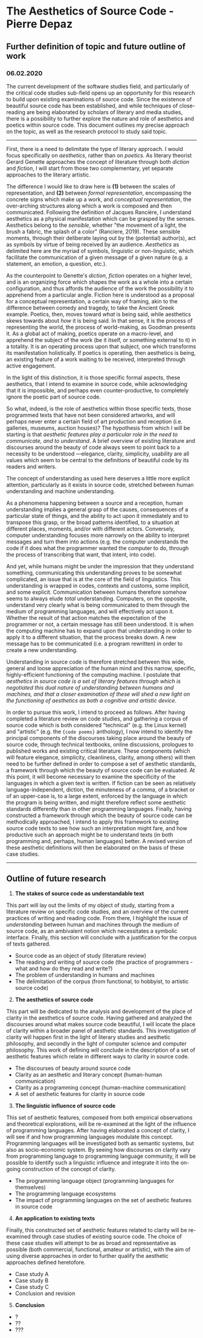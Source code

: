 # The Aesthetics of Source Code - Pierre Depaz
## Further definition of topic and future outline of work
### 06.02.2020

The current development of the software studies field, and particularly of the critical code studies sub-field opens up an opportunity for this research to build upon existing examinations of source code. Since the existence of beautiful source code has been established, and while techniques of close-reading are being elaborated by scholars of literary and media studies, there is a possibility to further explore the nature and role of aesthetics and poetics within source code. This document outlines my precise approach on the topic, as well as the research protocol to study said topic.

---

First, there is a need to delimitate the type of literary approach. I would focus specifically on *aesthetics*, rather than on *poetics*. As literary theorist Gerard Genette approaches the concept of literature through both *diction* and *fiction*, I will start from those two complementary, yet separate approaches to the literary artistic.

The difference I would like to draw here is **(1)** between the scales of representation, and **(2)** between *formal representation*, encompassing the concrete signs which make up a work, and *conceptual representation*, the over-arching structures along which a work is composed and then communicated. Following the definition of Jacques Rancière, I understand aesthetics as a physical manifestation which can be grasped by the senses. Aesthetics belong to the *sensible*, whether "the movement of a light, the brush a fabric, the splash of a color" (Ranciere, 2019). These sensible moments, through their deliberate laying out by the (potential) author(s), act as symbols by virtue of being received by an audience. *Aesthetics* as delimited here are the myriad of symbols, linguistic or non-linguistic, which facilitate the communication of a given message of a given nature (e.g. a statement, an emotion, a question, etc.).

As the counterpoint to Genette's *diction*, *fiction* operates on a higher level, and is an organizing force which shapes the work as a whole into a certain configuration, and thus affords the audience of the work the possibility it to apprehend from a particular angle. Fiction here is understood as a proposal for a conceptual representation, a certain way of framing, akin to the difference between comedy and tragedy, to take the Ancient Greek example. Poetics, then, moves toward *what* is being said, while aesthetics skews towards about *how* it is being said. In that sense, it is the process of representing the world, the process of world-making, as Goodman presents it. As a global act of making, poetics operate on a macro-level, and apprehend the subject of the work (be it itself, or something external to it) in a totality. It is an operating process upon that subject, one which transforms its manifestation holistically. If poetics is operating, then aesthetics is being, an existing feature of a work waiting to be received, interpreted through active engagement.

In the light of this distinction, it is those specific formal aspects, these aesthetics, that I intend to examine in source code, while acknowledging that it is impossible, and perhaps even counter-productive, to completely ignore the poetic part of source code.

So what, indeed, is the role of aesthetics within those specific texts, those programmed texts that have not been considered artworks, and will perhaps never enter a certain field of art production and reception (i.e. galleries, museums, auction houses)? The hypothesis from which I will be starting is that *aesthetic features play a particular role in the need to communicate, and to understand*. A brief overview of existing literature and discourses around the beauty of code always seem to point back to a necessity to be understood —elegance, clarity, simplicity, usability are all values which seem to be central to the definitions of beautiful code by its readers and writers.

The concept of understanding as used here deserves a little more explicit attention, particularly as it exists in source code, stretched between human understanding and machine understanding.

As a phenomena happening between a source and a reception, human understanding implies a general grasp of the causes, consequences of a particular state of things, and the ability to act upon it immediately and to transpose this grasp, or the broad patterns identified, to a situation at different places, moments, and/or with different actors. Conversely, computer understanding focuses more narrowly on the ability to interpret messages and turn them into actions (e.g. the computer understands the code if it does what the programmer wanted the computer to do, through the process of transcribing that want, that intent, into code).

And yet, while humans might be under the impression that they understand something, communicating this understanding proves to be somewhat complicated, an issue that is at the core of the field of linguistics. This understanding is wrapped in codes, contexts and customs, some implicit, and some explicit. Communication between humans therefore somehow seems to always elude *total* understanding. Computers, on the opposite, understand very clearly what is being communicated to them through the medium of programming languages, and will effectively act upon it. Whether the result of that action matches the expectation of the programmer or not, a certain message has still been understood. It is when the computing machine has to expand upon that understanding in order to apply it to a different situation, that the process breaks down. A new message has to be communicated (i.e. a program rewritten) in order to create a new understanding.

Understanding in source code is therefore stretched between this wide, general and loose appreciation of the human mind and this narrow, specific, highly-efficient functioning of the computing machine. I postulate that *aesthetics in source code is a set of literary features through which is negotiated this dual nature of understanding between humans and machines, and that a closer examination of these will shed a new light on the functioning of aesthetics as both a cognitive and artistic device*.

In order to pursue this work, I intend to proceed as follows. After having completed a literature review on code studies, and gathering a corpus of source code which is both considered "technical" (e.g. the Linux kernel) and "artistic" (e.g. the `{code poems}` anthology), I now intend to identify the principal components of the discourses taking place around the beauty of source code, through technical textbooks, online discussions, prologues to published works and existing critical literature. These components (which will feature elegance, simplicity, cleanliness, clarity, among others) will then need to be further defined in order to compose a set of aesthetic standards, a framework through which the beauty of source code can be evaluated. At this point, it will become necessary to examine the specificity of the languages in which a given text is written. If fiction can be seen as relatively language-independent, diction, the minuteness of a comma, of a bracket or of an upper-case is, to a large extent, enforced by the language in which the program is being written, and might therefore reflect some aesthetic standards differently than in other programming languages. Finally, having constructed a framework through which the beauty of source code can be methodically approached, I intend to apply this framework to existing source code texts to see how such an interpretation might fare, and how productive such an approach might be to understand texts (in both programming and, perhaps, human languages) better. A revised version of these aesthetic definitions will then be elaborated on the basis of these case studies.

---

## Outline of future research

1. **The stakes of source code as understandable text**

This part will lay out the limits of my object of study, starting from a literature review on specific code studies, and an overview of the current practices of writing and reading code. From there, I highlight the issue of *understanding* between human and machines through the medium of source code, as an ambivalent notion which necessitates a symbolic interface. Finally, this section will conclude with a justification for the corpus of texts gathered.

- Source code as an object of study (literature review)
- The reading and writing of source code (the practice of programmers -what and how do they read and write?)
- The problem of understanding in humans and machines
- The delimitation of the corpus (from functional, to hobbyist, to artistic source code)

2. **The aesthetics of source code**

This part will be dedicated to the analysis and development of the place of clarity in the aesthetics of source code. Having gathered and analyzed the discourses around what makes source code beautiful, I will locate the place of clarity within a broader panel of aesthetic standards. This investigation of clarity will happen first in the light of literary studies and aesthetic philosophy, and secondly in the light of computer science and computer philosophy. This work of defining will conclude in the description of a set of aesthetic features which relate in different ways to clarity in source code.

- The discourses of beauty around source code
- Clarity as an aesthetic and literary concept (human-human communication)
- Clarity as a programming concept (human-machine communication)
- A set of aesthetic features for clarity in source code

3. **The linguistic influence of source code**

This set of aesthetic features, composed from both empirical observations and theoretical explorations, will be re-examined at the light of the influence of programming languages. After having elaborated a concept of clarity, I will see if and how programming languages modulate this concept. Programming languages will be investigated both as semantic systems, but also as socio-economic system. By seeing how discourses on clarity vary from programming language to programming language community, it will be possible to identify such a linguistic influence and integrate it into the on-going construction of the concept of clarity.

- The programming language object (programming languages for themselves)
- The programming language ecosystems
- The impact of programming languages on the set of aesthetic features in source code

4. **An application to existing texts**

Finally, this constructed set of aesthetic features related to clarity will be re-examined through case studies of existing source code. The choice of these case studies will attempt to be as broad and representative as possible (both commercial, functional, amateur or artistic), with the aim of using diverse approaches in order to further qualify the aesthetic approaches defined heretofore.

- Case study A
- Case study B
- Case study C
- Conclusion and revision

5. **Conclusion**

- ?
- ??
- ???